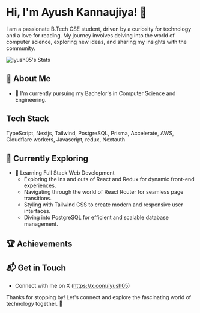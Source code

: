 # Hi, I'm Ayush Kannaujiya! 👋

I am a passionate B.Tech CSE student, driven by a curiosity for technology and a love for reading. My journey involves delving into the world of computer science, exploring new ideas, and sharing my insights with the community.

![iyush05's Stats](https://github-readme-stats.vercel.app/api?username=iyush05&theme=vue-dark&show_icons=true&hide_border=true&count_private=true)

## 🚀 About Me

- 🔭 I'm currently pursuing my Bachelor's in Computer Science and Engineering.


## Tech Stack

TypeScript, Nextjs, Tailwind, PostgreSQL, Prisma, Accelerate, AWS, Cloudflare workers, Javascript, redux, Nextauth

## 🌱 Currently Exploring

- 🚀 Learning Full Stack Web Development
  - Exploring the ins and outs of React and Redux for dynamic front-end experiences.
  - Navigating through the world of React Router for seamless page transitions.
  - Styling with Tailwind CSS to create modern and responsive user interfaces.
  - Diving into PostgreSQL for efficient and scalable database management.

 ## 🏆 Achievements



## 📬 Get in Touch

- Connect with me on X (https://x.com/iyush05)

Thanks for stopping by! Let's connect and explore the fascinating world of technology together. 🚀



<!--

Here are some ideas to get you started:

- 🔭 I’m currently working on ...
- 🌱 I’m currently learning ...
- 👯 I’m looking to collaborate on ...
- 🤔 I’m looking for help with ...
- 💬 Ask me about ...
- 📫 How to reach me: ...
- 😄 Pronouns: ...
- ⚡ Fun fact: ...
-->
